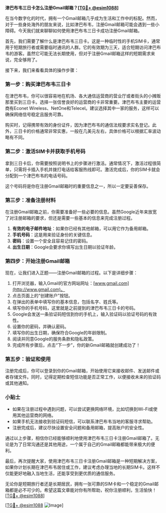 **津巴布韦三日卡怎么注册Gmail邮箱？[[TG💪+ @esim1088](https://t.me/s/esim1088)]**

在当今数字化的时代，拥有一个Gmail邮箱几乎成为生活和工作中的标配。然而，对于一些身处海外的朋友来说，比如津巴布韦，注册Gmail邮箱可能会遇到一些小障碍。今天我们就来聊聊如何使用津巴布韦三日卡成功注册Gmail邮箱。

首先，我们需要了解什么是津巴布韦三日卡。这是一种临时性的手机SIM卡，通常用于短期旅行者或需要临时通讯的人群。它的有效期为三天，适合短期访问津巴布韦的游客。虽然它可能无法长期使用，但对于注册Gmail邮箱这样的短期需求来说，完全够用了。

接下来，我们来看看具体的操作步骤：

### 第一步：购买津巴布韦三日卡

在津巴布韦，你可以很容易地在机场、各大通信运营商的营业厅或者街头的小摊贩那里买到三日卡。选择一张信誉良好的运营商的卡非常重要。津巴布韦主要的运营商有Econet Wireless、NetOne和Telecel。建议选择其中一家的服务，这样可以确保网络信号稳定且服务可靠。

购买时，记得携带有效的身份证件，因为津巴布韦的通信法规要求实名登记。此外，三日卡的价格通常非常实惠，一般在几美元左右，具体价格可以根据汇率波动略有不同。

### 第二步：激活SIM卡并获取手机号码

拿到三日卡后，你需要按照说明书上的步骤进行激活。通常情况下，激活过程很简单，只需将卡插入手机并拨打电话给客服热线即可。激活完成后，你的SIM卡就会分配到一个津巴布韦的电话号码。

这个号码将是你在注册Gmail邮箱时的重要信息之一，所以一定要妥善保存。

### 第三步：准备注册材料

在注册Gmail邮箱之前，你需要准备好一些必要的信息。虽然Google近年来放宽了对注册邮箱的要求，但还是需要一些基本的信息来完成注册过程。

1. **有效的电子邮件地址**：如果你已经有其他邮箱，可以用它作为备用邮箱。
2. **手机号码**：这是用来验证身份的关键信息。
3. **密码**：设置一个安全且容易记住的密码。
4. **出生日期**：Google会要求你填写出生日期以验证年龄。

### 第四步：开始注册Gmail邮箱

现在，让我们进入正题——注册Gmail邮箱的过程。以下是详细步骤：

1. 打开浏览器，输入Gmail的官方网站网址：[www.gmail.com](http://www.gmail.com)。
2. 点击页面上的“创建账户”按钮。
3. 在弹出的表单中填写你的基本信息，包括名字、姓氏等。
4. 填写你的手机号码，这里就是之前提到的津巴布韦三日卡的号码。
5. Google会发送一条验证码短信到你的手机上，输入验证码以验证号码的有效性。
6. 设置你的密码，并确认密码。
7. 填写你的出生日期，确保符合Google的年龄限制。
8. 阅读并同意Google的服务条款和隐私政策。
9. 完成所有步骤后，点击“下一步”，你的新Gmail邮箱就创建成功了！

### 第五步：验证和使用

注册完成后，你可以登录到你的Gmail邮箱，开始使用它来接收邮件、发送邮件或者存储文件。同时，记得定期检查短信功能是否正常工作，以便接收未来的验证码或其他通知。

### 小贴士

- 如果在注册过程中遇到问题，可以尝试更换网络环境，比如切换到Wi-Fi或使用其他运营商的网络。
- 如果手机无法接收到验证码短信，可以联系津巴布韦当地的客服寻求帮助。
- 注册完成后，建议尽快设置安全问题和备用邮箱，提高账户的安全性。

通过以上步骤，相信你已经能够顺利地使用津巴布韦三日卡注册Gmail邮箱了。无论是为了日常沟通还是其他用途，一个属于自己的Gmail邮箱都能带来极大的便利。

最后，再次提醒大家，使用津巴布韦三日卡注册Gmail邮箱是一种短期解决方案，如果你计划长期在津巴布韦居住或工作，建议考虑办理当地的长期SIM卡。这样不仅能更好地融入当地生活，还能享受到更优质的通信服务。

无论你是短期旅行者还是长期居民，拥有一张可靠的SIM卡和一个稳定的Gmail邮箱都是必不可少的。希望这篇文章能对你有所帮助，祝你注册顺利，生活愉快！[[TG💪+ @esim1088](https://t.me/s/esim1088)]

[[TG💪+ @esim1088](https://t.me/s/esim1088) ![Image](https://i.postimg.cc/4NQfJmqS/Snipaste-2025-05-13-00-14-12.png)]